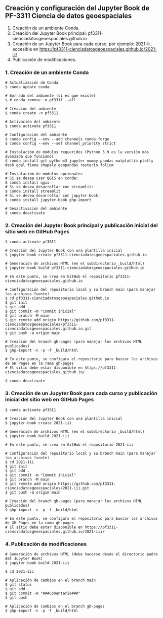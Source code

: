 ## Creación y configuración del Jupyter Book de PF-3311 Ciencia de datos geoespaciales

1. Creación de un ambiente Conda.
2. Creación del Jupyter Book principal: pf3311-cienciadatosgeoespaciales.github.io
3. Creación de un Jupyter Book para cada curso, por ejemplo: 2021-iii, accesible en https://pf3311-cienciadatosgeoespaciales.github.io/2021-iii/
4. Publicación de modificaciones.

### 1. Creación de un ambiente Conda

```shell
# Actualización de Conda
$ conda update conda

# Borrado del ambiente (si es que existe)
$ # conda remove -n pf3311 --all

# Creación del ambiente
$ conda create -n pf3311

# Activación del ambiente
$ conda activate pf3311

# Configuración del ambiente
$ conda config --env --add channels conda-forge
$ conda config --env --set channel_priority strict

# Instalación de módulos requeridos (Python 3.9 es la versión más avanzada que funcionó)
$ conda install git python=3 jupyter numpy pandas matplotlib plotly dash gdal fiona shapely geopandas rasterio folium

# Instalación de módulos opcionales
# Si se desea usar QGIS en conda:
$ conda install qgis
# Si se desea desarrollar con streamlit:
$ conda install streamlit
# Si se desea desarrollar con jupyter-book:
$ conda install jupyter-book ghp-import

# Desactivación del ambiente
$ conda deactivate
```

### 2. Creación del Jupyter Book principal y publicación inicial del sitio web en GitHub Pages

```shell
$ conda activate pf3311

# Creación del Jupyter Book con una plantilla inicial
$ jupyter-book create pf3311-cienciadatosgeoespaciales.github.io

# Generación de archivos HTML (en el subdirectorio _build/html)
$ jupyter-book build pf3311-cienciadatosgeoespaciales.github.io

# En este punto, se crea en GitHub el repositorio pf3311-cienciadatosgeoespaciales.github.io

# Configuración del repositorio local y su branch main (para manejar los archivos fuente)
$ cd pf3311-cienciadatosgeoespaciales.github.io
$ git init
$ git add .
$ git commit -m "Commit inicial"
$ git branch -M main
$ git remote add origin https://github.com/pf3311-cienciadatosgeoespaciales/pf3311-cienciadatosgeoespaciales.github.io.git
$ git push -u origin main

# Creación del branch gh-pages (para manejar los archivos HTML publicados)
$ ghp-import -n -p -f _build/html

# En este punto, se configura el repositorio para buscar los archivos de GH Pages en la rama gh-pages
# El sitio debe estar disponible en https://pf3311-cienciadatosgeoespaciales.github.io/

$ conda deactivate
```

### 3. Creación de un Jupyter Book para cada curso y publicación inicial del sitio web en GitHub Pages

```shell
$ conda activate pf3311

# Creación del Jupyter Book con una plantilla inicial
$ jupyter-book create 2021-iii

# Generación de archivos HTML (en el subdirectorio _build/html)
$ jupyter-book build 2021-iii

# En este punto, se crea en GitHub el repositorio 2021-iii

# Configuración del repositorio local y su branch main (para manejar los archivos fuente)
$ cd 2021-iii
$ git init
$ git add .
$ git commit -m "Commit inicial"
$ git branch -M main
$ git remote add origin https://github.com/pf3311-cienciadatosgeoespaciales/2021-iii.git
$ git push -u origin main

# Creación del branch gh-pages (para manejar los archivos HTML publicados)
$ ghp-import -n -p -f _build/html

# En este punto, se configura el repositorio para buscar los archivos de GH Pages en la rama gh-pages
# El sitio debe estar disponible en https://pf3311-cienciadatosgeoespaciales.github.io/2021-iii/
```

### 4. Publicación de modificaciones

```shell
# Generación de archivos HTML (debe hacerse desde el directorio padre del Jupyter Book)
$ jupyter-book build 2021-iii

$ cd 2021-iii

# Aplicación de cambios en el branch main
$ git status
$ git add .
$ git commit -m "###Comentario###"
$ git push

# Aplicación de cambios en el branch gh-pages
$ ghp-import -n -p -f _build/html
```
